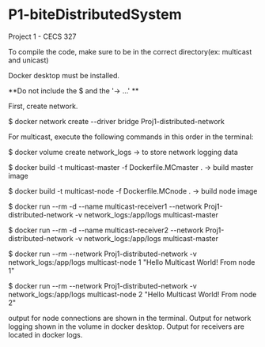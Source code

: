 # P1-biteDistributedSystem
Project 1 - CECS 327

To compile the code, make sure to be in the correct directory(ex: multicast and unicast)

Docker desktop must be installed.

**Do not include the $ and the '-> ...' **

First, create network.

$ docker network create --driver bridge Proj1-distributed-network

For multicast, execute the following commands in this order in the terminal:

$ docker volume create network_logs -> to store network logging data

$ docker build -t multicast-master -f Dockerfile.MCmaster . -> build master image

$ docker build -t multicast-node -f Dockerfile.MCnode . -> build node image

$ docker run --rm -d --name multicast-receiver1 --network Proj1-distributed-network -v network_logs:/app/logs multicast-master

$ docker run --rm -d --name multicast-receiver2 --network Proj1-distributed-network -v network_logs:/app/logs multicast-master

$ docker run --rm --network Proj1-distributed-network -v network_logs:/app/logs multicast-node 1 "Hello Multicast World! From node 1"

$ docker run --rm --network Proj1-distributed-network -v network_logs:/app/logs multicast-node 2 "Hello Multicast World! From node 2"


output for node connections are shown in the terminal. Output for network logging shown in the volume in docker desktop. Output for receivers are located in docker logs.






